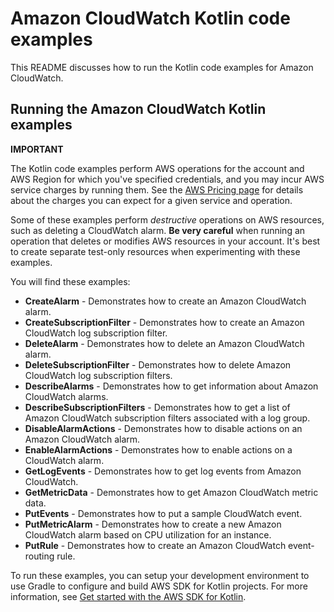 # Amazon CloudWatch Kotlin code examples

This README discusses how to run the Kotlin code examples for Amazon CloudWatch.

## Running the Amazon CloudWatch Kotlin examples

**IMPORTANT**

The Kotlin code examples perform AWS operations for the account and AWS Region for which you've specified credentials, and you may incur AWS service charges by running them. See the [AWS Pricing page](https://aws.amazon.com/pricing/) for details about the charges you can expect for a given service and operation.

Some of these examples perform *destructive* operations on AWS resources, such as deleting a CloudWatch alarm. **Be very careful** when running an operation that deletes or modifies AWS resources in your account. It's best to create separate test-only resources when experimenting with these examples.

You will find these examples: 

- **CreateAlarm** - Demonstrates how to create an Amazon CloudWatch alarm.
- **CreateSubscriptionFilter** - Demonstrates how to create an Amazon CloudWatch log subscription filter.
- **DeleteAlarm** - Demonstrates how to delete an Amazon CloudWatch alarm.
- **DeleteSubscriptionFilter** - Demonstrates how to delete Amazon CloudWatch log subscription filters.
- **DescribeAlarms** - Demonstrates how to get information about Amazon CloudWatch alarms.
- **DescribeSubscriptionFilters** - Demonstrates how to get a list of Amazon CloudWatch subscription filters associated with a log group.
- **DisableAlarmActions** - Demonstrates how to disable actions on an Amazon CloudWatch alarm.
- **EnableAlarmActions** - Demonstrates how to enable actions on a CloudWatch alarm.
- **GetLogEvents** - Demonstrates how to get log events from Amazon CloudWatch.
- **GetMetricData** - Demonstrates how to get Amazon CloudWatch metric data.
- **PutEvents** - Demonstrates how to put a sample CloudWatch event.
- **PutMetricAlarm** - Demonstrates how to create a new Amazon CloudWatch alarm based on CPU utilization for an instance.
- **PutRule** - Demonstrates how to create an Amazon CloudWatch event-routing rule.

To run these examples, you can setup your development environment to use Gradle to configure and build AWS SDK for Kotlin projects. For more information, 
see [Get started with the AWS SDK for Kotlin](https://docs.aws.amazon.com/sdk-for-kotlin/latest/developer-guide/setup.html). 
